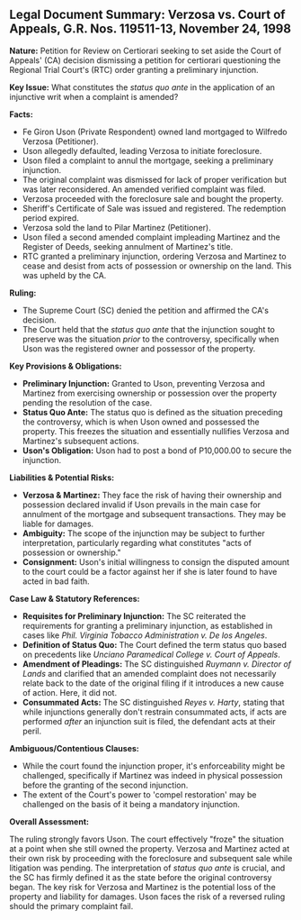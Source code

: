 ## Legal Document Summary: Verzosa vs. Court of Appeals, G.R. Nos. 119511-13, November 24, 1998

**Nature:** Petition for Review on Certiorari seeking to set aside the Court of Appeals' (CA) decision dismissing a petition for certiorari questioning the Regional Trial Court's (RTC) order granting a preliminary injunction.

**Key Issue:** What constitutes the *status quo ante* in the application of an injunctive writ when a complaint is amended?

**Facts:**

*   Fe Giron Uson (Private Respondent) owned land mortgaged to Wilfredo Verzosa (Petitioner).
*   Uson allegedly defaulted, leading Verzosa to initiate foreclosure.
*   Uson filed a complaint to annul the mortgage, seeking a preliminary injunction.
*   The original complaint was dismissed for lack of proper verification but was later reconsidered. An amended verified complaint was filed.
*   Verzosa proceeded with the foreclosure sale and bought the property.
*   Sheriff's Certificate of Sale was issued and registered. The redemption period expired.
*   Verzosa sold the land to Pilar Martinez (Petitioner).
*   Uson filed a second amended complaint impleading Martinez and the Register of Deeds, seeking annulment of Martinez's title.
*   RTC granted a preliminary injunction, ordering Verzosa and Martinez to cease and desist from acts of possession or ownership on the land. This was upheld by the CA.

**Ruling:**

*   The Supreme Court (SC) denied the petition and affirmed the CA's decision.
*   The Court held that the *status quo ante* that the injunction sought to preserve was the situation *prior* to the controversy, specifically when Uson was the registered owner and possessor of the property.

**Key Provisions & Obligations:**

*   **Preliminary Injunction:** Granted to Uson, preventing Verzosa and Martinez from exercising ownership or possession over the property pending the resolution of the case.
*   **Status Quo Ante:** The status quo is defined as the situation preceding the controversy, which is when Uson owned and possessed the property. This freezes the situation and essentially nullifies Verzosa and Martinez's subsequent actions.
*   **Uson's Obligation:** Uson had to post a bond of P10,000.00 to secure the injunction.

**Liabilities & Potential Risks:**

*   **Verzosa & Martinez:** They face the risk of having their ownership and possession declared invalid if Uson prevails in the main case for annulment of the mortgage and subsequent transactions.  They may be liable for damages.
*   **Ambiguity:** The scope of the injunction may be subject to further interpretation, particularly regarding what constitutes "acts of possession or ownership."
*   **Consignment:** Uson's initial willingness to consign the disputed amount to the court could be a factor against her if she is later found to have acted in bad faith.

**Case Law & Statutory References:**

*   **Requisites for Preliminary Injunction:** The SC reiterated the requirements for granting a preliminary injunction, as established in cases like *Phil. Virginia Tobacco Administration v. De los Angeles*.
*   **Definition of Status Quo:** The Court defined the term status quo based on precedents like *Unciano Paramedical College v. Court of Appeals*.
*   **Amendment of Pleadings:** The SC distinguished *Ruymann v. Director of Lands* and clarified that an amended complaint does not necessarily relate back to the date of the original filing if it introduces a new cause of action. Here, it did not.
*   **Consummated Acts:** The SC distinguished *Reyes v. Harty*, stating that while injunctions generally don't restrain consummated acts, if acts are performed *after* an injunction suit is filed, the defendant acts at their peril.

**Ambiguous/Contentious Clauses:**

*   While the court found the injunction proper, it's enforceability might be challenged, specifically if Martinez was indeed in physical possession before the granting of the second injunction.
*   The extent of the Court's power to 'compel restoration' may be challenged on the basis of it being a mandatory injunction.

**Overall Assessment:**

The ruling strongly favors Uson. The court effectively "froze" the situation at a point when she still owned the property. Verzosa and Martinez acted at their own risk by proceeding with the foreclosure and subsequent sale while litigation was pending. The interpretation of *status quo ante* is crucial, and the SC has firmly defined it as the state before the original controversy began. The key risk for Verzosa and Martinez is the potential loss of the property and liability for damages. Uson faces the risk of a reversed ruling should the primary complaint fail.

